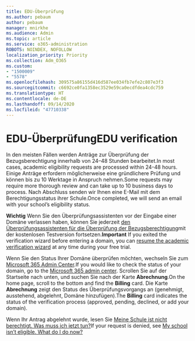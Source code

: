 ```yaml
---
title: EDU-Überprüfung
ms.author: pebaum
author: pebaum
manager: mnirkhe
ms.audience: Admin
ms.topic: article
ms.service: o365-administration
ROBOTS: NOINDEX, NOFOLLOW
localization_priority: Priority
ms.collection: Adm_O365
ms.custom:
- "1500009"
- "5578"
ms.openlocfilehash: 309575a86155d416d587ee034fb7efe2c807e3f3
ms.sourcegitcommit: c6692ce0fa1358ec3529e59ca0ecdfdea4cdc759
ms.translationtype: HT
ms.contentlocale: de-DE
ms.lasthandoff: 09/14/2020
ms.locfileid: "47710338"
---
```

# <a name="edu-verification"></a><span data-ttu-id="b7fe6-102">EDU-Überprüfung</span><span class="sxs-lookup"><span data-stu-id="b7fe6-102">EDU verification</span></span>

<span data-ttu-id="b7fe6-103">In den meisten Fällen werden Anträge zur Überprüfung der Bezugsberechtigung innerhalb von 24–48 Stunden bearbeitet.</span><span class="sxs-lookup"><span data-stu-id="b7fe6-103">In most cases, academic eligibility requests are processed within 24-48 hours.</span></span> <span data-ttu-id="b7fe6-104">Einige Anträge erfordern möglicherweise eine gründlichere Prüfung und können bis zu 10 Werktage in Anspruch nehmen.</span><span class="sxs-lookup"><span data-stu-id="b7fe6-104">Some requests may require more thorough review and can take up to 10 business days to process.</span></span> <span data-ttu-id="b7fe6-105">Nach Abschluss senden wir Ihnen eine E-Mail mit dem Berechtigungsstatus ihrer Schule.</span><span class="sxs-lookup"><span data-stu-id="b7fe6-105">Once completed, we will send an email with your school’s eligibility status.</span></span>

<span data-ttu-id="b7fe6-106">**Wichtig** Wenn Sie den Überprüfungsassistenten vor der Eingabe einer Domäne verlassen haben, können Sie jederzeit [den Überprüfungsassistenten für die Überprüfung der Bezugsberechtigung](https://go.microsoft.com/fwlink/p/?linkid=2135255)mit der kostenlosen Testversion fortsetzen.</span><span class="sxs-lookup"><span data-stu-id="b7fe6-106">**Important** If you exited the verification wizard before entering a domain, you can [resume the academic verification wizard](https://go.microsoft.com/fwlink/p/?linkid=2135255) at any time during your free trial.</span></span>

<span data-ttu-id="b7fe6-107">Wenn Sie den Status Ihrer Domäne überprüfen möchten, wechseln Sie zum [Microsoft 365 Admin Center](https://go.microsoft.com/fwlink/p/?linkid=2024339).</span><span class="sxs-lookup"><span data-stu-id="b7fe6-107">If you would like to check the status of your domain, go to the [Microsoft 365 admin center](https://go.microsoft.com/fwlink/p/?linkid=2024339).</span></span> <span data-ttu-id="b7fe6-108">Scrollen Sie auf der Startseite nach unten, und suchen Sie nach der Karte **Abrechnung**.</span><span class="sxs-lookup"><span data-stu-id="b7fe6-108">On the home page, scroll to the bottom and find the **Billing** card.</span></span> <span data-ttu-id="b7fe6-109">Die Karte **Abrechnung** zeigt den Status des Überprüfungsvorgangs an (genehmigt, ausstehend, abgelehnt, Domäne hinzufügen).</span><span class="sxs-lookup"><span data-stu-id="b7fe6-109">The **Billing** card indicates the status of the verification process (approved, pending, declined, or add your domain).</span></span>

<span data-ttu-id="b7fe6-110">Wenn Ihr Antrag abgelehnt wurde, lesen Sie [Meine Schule ist nicht berechtigt. Was muss ich jetzt tun?](https://docs.microsoft.com/microsoft-365/commerce/subscriptions/verify-academic-eligibility#my-school-isnt-eligible-what-do-i-do-now)</span><span class="sxs-lookup"><span data-stu-id="b7fe6-110">If your request is denied, see [My school isn’t eligible. What do I do now?](https://docs.microsoft.com/microsoft-365/commerce/subscriptions/verify-academic-eligibility#my-school-isnt-eligible-what-do-i-do-now)</span></span>